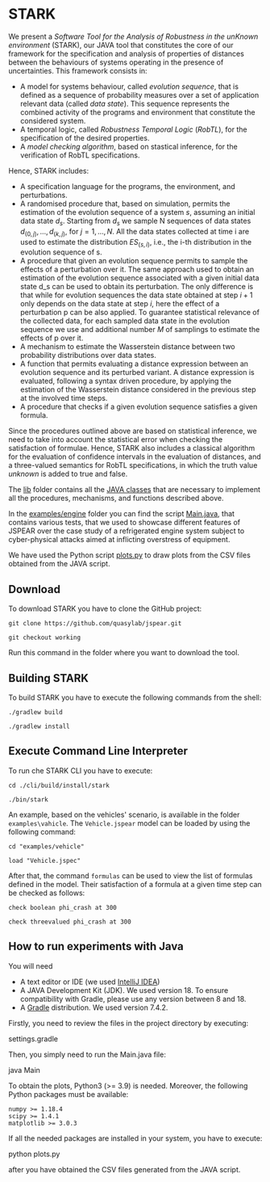 # STARK

We present a *Software Tool for the Analysis of Robustness in the unKnown environment* (STARK), our JAVA tool that constitutes the core of our framework for the specification and analysis of properties of distances between the behaviours of systems operating in the presence of uncertainties.
This framework consists in:

  * A model for systems behaviour, called *evolution sequence*, that is defined as a sequence of probability measures over a set of application relevant data (called *data state*). This sequence represents the combined activity of the programs and environment that constitute the considered system.
  * A temporal logic, called *Robustness Temporal Logic* (*RobTL*), for the specification of the desired properties.
  * A *model checking algorithm*, based on stastical inference, for the verification of RobTL specifications.

Hence, STARK includes:

 * A specification language for the programs, the environment, and perturbations.
 * A randomised procedure that, based on simulation, permits the estimation of the evolution sequence of a system $s$, assuming an initial data state $d_s$. Starting from $d_s$ we sample N sequences of data states $d_{(0,j)},...,d_{(k,j)}$, for $j=1,...,N$. All the data states collected at time i are used to estimate the distribution $ES_{(s,i)}$, i.e., the i-th distribution in the evolution sequence of s.  
 * A procedure that given an evolution sequence permits to sample the effects of a perturbation over it. The same approach used to obtain an estimation of the evolution sequence associated with a given initial data state d_s can be used to obtain its perturbation. The only difference is that while for evolution sequences the data state obtained at step $i+1$ only depends on the data state at step $i$, here the effect of a perturbation p can be also applied. To guarantee statistical relevance of the collected data, for each sampled data state in the evolution sequence we use and additional number $M$ of samplings to estimate the effects of p over it.
 * A mechanism to estimate the Wasserstein distance between two probability distributions over data states.
 * A function that permits evaluating a distance expression between an evolution sequence and its perturbed variant. A distance expression is evaluated, following a syntax driven procedure, by applying the estimation of the Wasserstein distance considered in the previous step at the involved time steps. 
 * A procedure that checks if a given evolution sequence satisfies a given formula.

Since the procedures outlined above are based on statistical inference, we need to take into account the statistical error when checking the satisfaction of formulae.
Hence, STARK also includes a classical algorithm for the evaluation of confidence intervals in the evaluation of distances, and a three-valued semantics for RobTL specifications, in which the truth value *unknown* is added to true and false.

The [lib](./lib) folder contains all the [JAVA classes](./lib/src/main/java/it/unicam/quasylab/jspear/) that are necessary to implement all the procedures, mechanisms, and functions described above.

In the [examples/engine](./examples/engine) folder you can find the script [Main.java](./examples/engine/src/main/java/it/unicam/quasylab/jspear/examples/engine/Main.java), that contains various tests, that we used to showcase different features of JSPEAR over the case study of a refrigerated engine system subject to cyber-physical attacks aimed at inflicting overstress of equipment. 

We have used the Python script [plots.py](./plots.py) to draw plots from the CSV files obtained from the JAVA script.

## Download 

To download STARK you have to clone the GitHub project:

```
git clone https://github.com/quasylab/jspear.git

git checkout working
```

Run this command in the folder where you want to download the tool.

## Building STARK

To build STARK you have to execute the following commands from the shell:

```
./gradlew build

./gradlew install
```

## Execute Command Line Interpreter

To run che STARK CLI you have to execute:

```
cd ./cli/build/install/stark 

./bin/stark
```

An example, based on the vehicles' scenario, is available in the folder ```examples\vahicle```. 
The ```Vehicle.jspear``` model can be loaded by using the following command:

```
cd "examples/vehicle"

load "Vehicle.jspec"
```

After that, the command ```formulas``` can be used to view the list of formulas defined in the model. 
Their satisfaction of a formula at a given time step can be checked as follows:

```
check boolean phi_crash at 300

check threevalued phi_crash at 300
```

## How to run experiments with Java

You will need
* A text editor or IDE (we used [IntelliJ IDEA](https://www.jetbrains.com/idea/))
* A JAVA Development Kit (JDK). We used version 18. To ensure compatibility with Gradle, please use any version between 8 and 18.
* A [Gradle](https://docs.gradle.org/current/userguide/userguide.html) distribution. We used version 7.4.2.

Firstly, you need to review the files in the project directory by executing:

settings.gradle

Then, you simply need to run the Main.java file:

java Main

To obtain the plots, Python3 (>= 3.9) is needed. Moreover, the following Python packages must be available:

    numpy >= 1.18.4
    scipy >= 1.4.1
    matplotlib >= 3.0.3

If all the needed packages are installed in your system, you have to execute:

python plots.py

after you have obtained the CSV files generated from the JAVA script.
